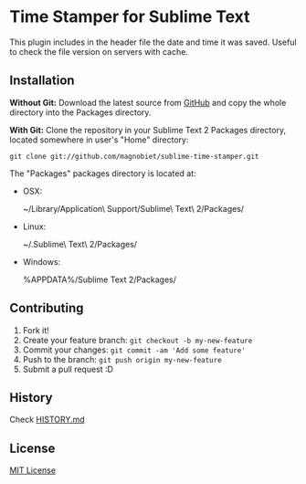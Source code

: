 # Time Stamper for Sublime Text

This plugin includes in the header file the date and time it was saved.
Useful to check the file version on servers with cache.

## Installation

**Without Git:** Download the latest source from [GitHub](https://github.com/magnobiet/sublime-time-stamper) and copy the whole directory into the Packages directory.

**With Git:** Clone the repository in your Sublime Text 2 Packages directory, located somewhere in user's "Home" directory:

	git clone git://github.com/magnobiet/sublime-time-stamper.git


The "Packages" packages directory is located at:

* OSX:

	~/Library/Application\ Support/Sublime\ Text\ 2/Packages/

* Linux:

	~/.Sublime\ Text\ 2/Packages/

* Windows:

	%APPDATA%/Sublime Text 2/Packages/

## Contributing

1. Fork it!
2. Create your feature branch: `git checkout -b my-new-feature`
3. Commit your changes: `git commit -am 'Add some feature'`
4. Push to the branch: `git push origin my-new-feature`
5. Submit a pull request :D

## History

Check [HISTORY.md](https://github.com/magnobiet/sublime-time-stamper/blob/master/HISTORY.md)

## License

[MIT License](http://magno.mit-license.org/)